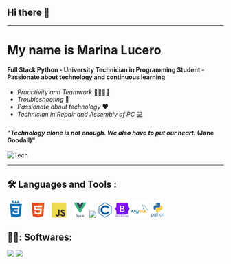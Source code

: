 ## Hi there 👋 
**************************************
# My name is Marina Lucero


#### Full Stack Python - University Technician in Programming Student - Passionate about technology and continuous learning

* _Proactivity and Teamwork_ 👨‍👩‍👧‍👦
* _Troubleshooting_ 🧐
* _Passionate about technology_ ❤️
* _Technician in Repair and Assembly of PC_ 💻

#### "_Technology alone is not enough. We also have to put our heart._ (Jane Goodall)"

![Tech](https://media.giphy.com/media/pOEbLRT4SwD35IELiQ/giphy.gif "Tech")




----------------------------------

## 🛠️ Languages and Tools :
<img src="https://github.com/devicons/devicon/blob/master/icons/css3/css3-plain-wordmark.svg" style="width: 40px; margin-right:10px"> <img src="https://github.com/devicons/devicon/blob/master/icons/html5/html5-original.svg" style="width: 35px; margin-right:10px"> <img src="https://github.com/devicons/devicon/blob/master/icons/javascript/javascript-original.svg" style="width: 35px; margin-right:10px"> <img src="https://github.com/devicons/devicon/blob/master/icons/vuejs/vuejs-original-wordmark.svg" style="width: 35px;"> <img src="https://camo.githubusercontent.com/41bcc8bae0b72232981b302bc1f68c7a1b71e00a24014663d0a04575e82e187e/68747470733a2f2f7777772e6672656569636f6e73706e672e636f6d2f75706c6f6164732f6769746875622d69636f6e2d312e706e67" style="width: 35px;"> <img src="https://github.com/devicons/devicon/blob/master/icons/c/c-line.svg" style="width: 35px;"> <img src="https://github.com/devicons/devicon/blob/master/icons/bootstrap/bootstrap-original-wordmark.svg" style="width: 35px;"> <img src="https://github.com/devicons/devicon/blob/master/icons/mysql/mysql-original-wordmark.svg" style="width: 40px;"> <img src="https://github.com/devicons/devicon/blob/master/icons/python/python-original-wordmark.svg" style="width: 35px;">
 
 
 
 
## 👩‍💻: Softwares:

<img src="https://camo.githubusercontent.com/1708ce976581ff41a169dc4d3161d41b91900ca2ea48db4950db36f9f45932af/68747470733a2f2f75706c6f61642e77696b696d656469612e6f72672f77696b6970656469612f636f6d6d6f6e732f392f39612f56697375616c5f53747564696f5f436f64655f312e33355f69636f6e2e737667" style="width: 35px;"> <img src="https://camo.githubusercontent.com/b3bf5d2d9bc99bfd2d45ce62f969a7eb01823b91f35bf3360beba1e319b1b2a8/68747470733a2f2f75706c6f61642e77696b696d656469612e6f72672f77696b6970656469612f636f6d6d6f6e732f332f33662f4769745f69636f6e2e737667" style="width: 35px;">



<!--
**maru33luc/maru33luc** is a ✨ _special_ ✨ repository because its `README.md` (this file) appears on your GitHub profile.

Here are some ideas to get you started:

- 🔭 I’m currently working on ...
- 🌱 I’m currently learning ...
- 👯 I’m looking to collaborate on ...
- 🤔 I’m looking for help with ...
- 💬 Ask me about ...
- 📫 How to reach me: ...
- 😄 Pronouns: ...
- ⚡ Fun fact: ...
-->
